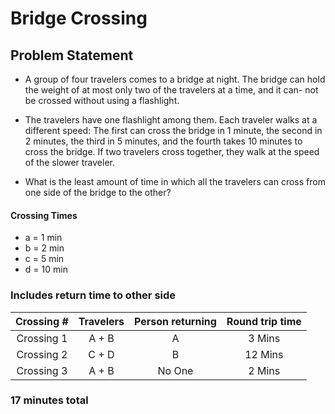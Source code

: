 # Bridge Crossing

## Problem Statement
- A group of four travelers comes to a bridge at night. The bridge can hold the weight of at most only two of the travelers at a time, and it can- not be crossed without using a flashlight.

- The travelers have one flashlight among them. Each traveler walks at a different speed: The first can cross the bridge in 1 minute, the second in 2 minutes, the third in 5 minutes, and the fourth takes 10 minutes to cross the bridge. If two travelers cross together, they walk at the speed of the slower traveler.

- What is the least amount of time in which all the travelers can cross from one side of the bridge to the other?

#### Crossing Times
- a = 1 min
- b = 2 min
- c = 5 min
- d = 10 min

### Includes return time to other side

| Crossing # | Travelers | Person returning | Round trip time |
| :------: | :-----: | :-----: | :-----: |
| Crossing 1 | A + B | A | 3 Mins |
| Crossing 2 | C + D | B | 12 Mins |
| Crossing 3 | A + B | No One | 2 Mins |

### 17 minutes total
